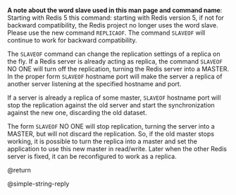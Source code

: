 **A note about the word slave used in this man page and command name**: Starting
with Redis 5 this command: starting with Redis version 5, if not for backward
compatibility, the Redis project no longer uses the word slave. Please use the
new command `REPLICAOF`. The command `SLAVEOF` will continue to work for
backward compatibility.

The `SLAVEOF` command can change the replication settings of a replica on the
fly. If a Redis server is already acting as replica, the command `SLAVEOF` NO
ONE will turn off the replication, turning the Redis server into a MASTER. In
the proper form `SLAVEOF` hostname port will make the server a replica of
another server listening at the specified hostname and port.

If a server is already a replica of some master, `SLAVEOF` hostname port will
stop the replication against the old server and start the synchronization
against the new one, discarding the old dataset.

The form `SLAVEOF` NO ONE will stop replication, turning the server into a
MASTER, but will not discard the replication. So, if the old master stops
working, it is possible to turn the replica into a master and set the
application to use this new master in read/write. Later when the other Redis
server is fixed, it can be reconfigured to work as a replica.

@return

@simple-string-reply
